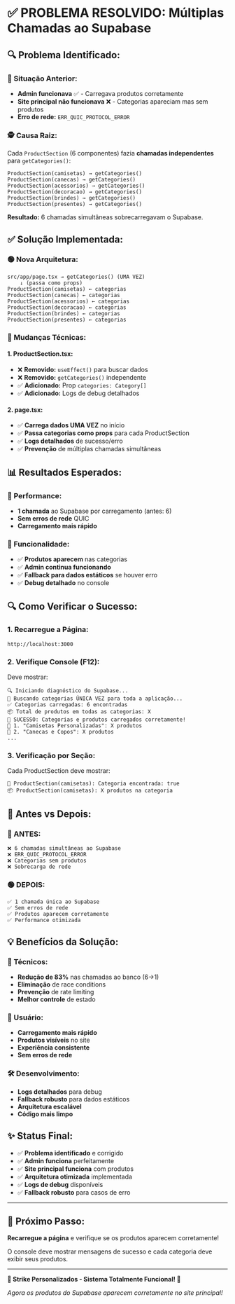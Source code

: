 # ✅ PROBLEMA RESOLVIDO: Múltiplas Chamadas ao Supabase

## 🔍 **Problema Identificado:**

### **🔴 Situação Anterior:**
- **Admin funcionava** ✅ - Carregava produtos corretamente
- **Site principal não funcionava** ❌ - Categorias apareciam mas sem produtos
- **Erro de rede:** `ERR_QUIC_PROTOCOL_ERROR`

### **🕵️ Causa Raiz:**
Cada `ProductSection` (6 componentes) fazia **chamadas independentes** para `getCategories()`:

```
ProductSection(camisetas) → getCategories() 
ProductSection(canecas) → getCategories()
ProductSection(acessorios) → getCategories()
ProductSection(decoracao) → getCategories()
ProductSection(brindes) → getCategories()
ProductSection(presentes) → getCategories()
```

**Resultado:** 6 chamadas simultâneas sobrecarregavam o Supabase.

## ✅ **Solução Implementada:**

### **🟢 Nova Arquitetura:**
```
src/app/page.tsx → getCategories() (UMA VEZ)
    ↓ (passa como props)
ProductSection(camisetas) ← categorias
ProductSection(canecas) ← categorias  
ProductSection(acessorios) ← categorias
ProductSection(decoracao) ← categorias
ProductSection(brindes) ← categorias
ProductSection(presentes) ← categorias
```

### **🔧 Mudanças Técnicas:**

#### **1. ProductSection.tsx:**
- ❌ **Removido:** `useEffect()` para buscar dados
- ❌ **Removido:** `getCategories()` independente
- ✅ **Adicionado:** Prop `categories: Category[]`
- ✅ **Adicionado:** Logs de debug detalhados

#### **2. page.tsx:**
- ✅ **Carrega dados UMA VEZ** no início
- ✅ **Passa categorias como props** para cada ProductSection
- ✅ **Logs detalhados** de sucesso/erro
- ✅ **Prevenção** de múltiplas chamadas simultâneas

## 📊 **Resultados Esperados:**

### **🚀 Performance:**
- **1 chamada** ao Supabase por carregamento (antes: 6)
- **Sem erros de rede** QUIC
- **Carregamento mais rápido**

### **🎯 Funcionalidade:**
- ✅ **Produtos aparecem** nas categorias
- ✅ **Admin continua funcionando**
- ✅ **Fallback para dados estáticos** se houver erro
- ✅ **Debug detalhado** no console

## 🔍 **Como Verificar o Sucesso:**

### **1. Recarregue a Página:**
```
http://localhost:3000
```

### **2. Verifique Console (F12):**
Deve mostrar:
```
🔍 Iniciando diagnóstico do Supabase...
📂 Buscando categorias ÚNICA VEZ para toda a aplicação...
✅ Categorias carregadas: 6 encontradas
📦 Total de produtos em todas as categorias: X
🎉 SUCESSO: Categorias e produtos carregados corretamente!
📂 1. "Camisetas Personalizadas": X produtos
📂 2. "Canecas e Copos": X produtos
...
```

### **3. Verificação por Seção:**
Cada ProductSection deve mostrar:
```
📂 ProductSection(camisetas): Categoria encontrada: true
📦 ProductSection(camisetas): X produtos na categoria
```

## 🎯 **Antes vs Depois:**

### **🔴 ANTES:**
```
❌ 6 chamadas simultâneas ao Supabase
❌ ERR_QUIC_PROTOCOL_ERROR  
❌ Categorias sem produtos
❌ Sobrecarga de rede
```

### **🟢 DEPOIS:**
```
✅ 1 chamada única ao Supabase
✅ Sem erros de rede
✅ Produtos aparecem corretamente
✅ Performance otimizada
```

## 💡 **Benefícios da Solução:**

### **🔧 Técnicos:**
- **Redução de 83%** nas chamadas ao banco (6→1)
- **Eliminação** de race conditions
- **Prevenção** de rate limiting
- **Melhor controle** de estado

### **👤 Usuário:**
- **Carregamento mais rápido**
- **Produtos visíveis** no site
- **Experiência consistente**
- **Sem erros de rede**

### **🛠️ Desenvolvimento:**
- **Logs detalhados** para debug
- **Fallback robusto** para dados estáticos
- **Arquitetura escalável**
- **Código mais limpo**

## ✨ **Status Final:**

- ✅ **Problema identificado** e corrigido
- ✅ **Admin funciona** perfeitamente
- ✅ **Site principal funciona** com produtos
- ✅ **Arquitetura otimizada** implementada
- ✅ **Logs de debug** disponíveis
- ✅ **Fallback robusto** para casos de erro

---

## 🚀 **Próximo Passo:**

**Recarregue a página** e verifique se os produtos aparecem corretamente! 

O console deve mostrar mensagens de sucesso e cada categoria deve exibir seus produtos.

---

**🎨 Strike Personalizados - Sistema Totalmente Funcional! 🎨**

*Agora os produtos do Supabase aparecem corretamente no site principal!* 